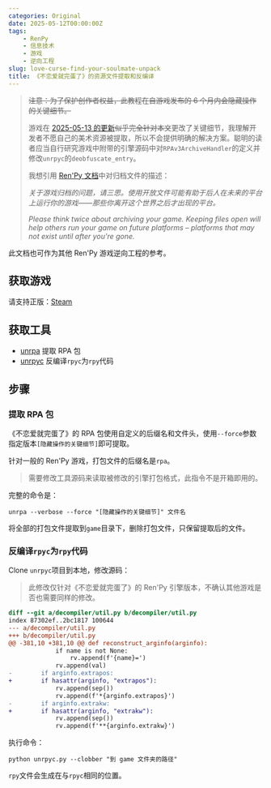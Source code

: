 ```yaml
---
categories: Original
date: 2025-05-12T00:00:00Z
tags:
    - RenPy
    - 信息技术
    - 游戏
    - 逆向工程
slug: love-curse-find-your-soulmate-unpack
title: 《不恋爱就完蛋了》的资源文件提取和反编译
---
```


> ~~注意：为了保护创作者权益，此教程在自游戏发布的 6 个月内会隐藏操作的关键细节。~~
>
> 游戏在 [2025-05-13 的更新](https://steamdb.info/patchnotes/18453168/)~~似乎完全针对本文~~更改了关键细节，我理解开发者不愿自己的美术资源被提取，所以不会提供明确的解决方案。聪明的读者应当自行研究游戏中附带的引擎源码中对`RPAv3ArchiveHandler`的定义并修改`unrpyc`的`deobfuscate_entry`。
>
> 我想引用 [Ren'Py 文档](https://doc.renpy.cn/zh-CN/build.html#archives)中对归档文件的描述：
>
> _关于游戏归档的问题，请三思。使用开放文件可能有助于后人在未来的平台上运行你的游戏——那些你离开这个世界之后才出现的平台。_
>
> _Please think twice about archiving your game. Keeping files open will help others run your game on future platforms – platforms that may not exist until after you're gone._

此文档也可作为其他 Ren'Py 游戏逆向工程的参考。

## 获取游戏

请支持正版：[Steam](https://store.steampowered.com/app/3069120/)

## 获取工具

- [unrpa](https://github.com/Lattyware/unrpa) 提取 RPA 包
- [unrpyc](https://github.com/CensoredUsername/unrpyc) 反编译`rpyc`为`rpy`代码

## 步骤

### 提取 RPA 包

《不恋爱就完蛋了》的 RPA 包使用自定义的后缀名和文件头，使用`--force`参数指定版本`[隐藏操作的关键细节]`即可提取。

针对一般的 Ren'Py 游戏，打包文件的后缀名是`rpa`。

> 需要修改工具源码来读取被修改的引擎打包格式，此指令不是开箱即用的。

完整的命令是：

```shell
unrpa --verbose --force "[隐藏操作的关键细节]" 文件名
```

将全部的打包文件提取到`game`目录下，删除打包文件，只保留提取后的文件。

### 反编译`rpyc`为`rpy`代码

Clone `unrpyc`项目到本地，修改源码：

> 此修改仅针对《不恋爱就完蛋了》的 Ren'Py 引擎版本，不确认其他游戏是否也需要同样的修改。

```patch
diff --git a/decompiler/util.py b/decompiler/util.py
index 87302ef..2bc1817 100644
--- a/decompiler/util.py
+++ b/decompiler/util.py
@@ -381,10 +381,10 @@ def reconstruct_arginfo(arginfo):
             if name is not None:
                 rv.append(f'{name}=')
             rv.append(val)
-        if arginfo.extrapos:
+        if hasattr(arginfo, "extrapos"):
             rv.append(sep())
             rv.append(f'*{arginfo.extrapos}')
-        if arginfo.extrakw:
+        if hasattr(arginfo, "extrakw"):
             rv.append(sep())
             rv.append(f'**{arginfo.extrakw}')

```

执行命令：

```shell
python unrpyc.py --clobber "到 game 文件夹的路径"
```

`rpy`文件会生成在与`rpyc`相同的位置。
